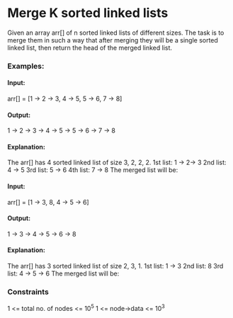 # Merge K sorted linked lists
Given an array arr[] of n sorted linked lists of different sizes. The task is to merge them in such a way that after merging they will be a single sorted linked list, then return the head of the merged linked list.

### Examples:
#### Input: 
arr[] = [1 -> 2 -> 3, 4 -> 5, 5 -> 6, 7 -> 8]
#### Output:
1 -> 2 -> 3 -> 4 -> 5 -> 5 -> 6 -> 7 -> 8
#### Explanation:
The arr[] has 4 sorted linked list of size 3, 2, 2, 2.
1st list: 1 -> 2-> 3
2nd list: 4 -> 5
3rd list: 5 -> 6
4th list: 7 -> 8
The merged list will be:

#### Input: 
arr[] = [1 -> 3, 8, 4 -> 5 -> 6]
#### Output:
1 -> 3 -> 4 -> 5 -> 6 -> 8
#### Explanation:
The arr[] has 3 sorted linked list of size 2, 3, 1.
1st list: 1 -> 3
2nd list: 8
3rd list: 4 -> 5 -> 6
The merged list will be:

### Constraints
1 <= total no. of nodes <= $`10^5`$
1 <= node->data <= $`10^3`$

